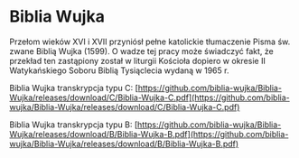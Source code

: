 # Biblia Wujka

Przełom wieków XVI i XVII przyniósł pełne katolickie tłumaczenie Pisma św. zwane Biblią Wujka (1599). O wadze tej pracy może świadczyć fakt, że przekład ten zastąpiony został w liturgii Kościoła dopiero w okresie II Watykańskiego Soboru Biblią Tysiąclecia wydaną w 1965 r.

Biblia Wujka transkrypcja typu C: [https://github.com/biblia-wujka/Biblia-Wujka/releases/download/C/Biblia-Wujka-C.pdf](https://github.com/biblia-wujka/Biblia-Wujka/releases/download/C/Biblia-Wujka-C.pdf)

Biblia Wujka transkrypcja typu B: [https://github.com/biblia-wujka/Biblia-Wujka/releases/download/B/Biblia-Wujka-B.pdf](https://github.com/biblia-wujka/Biblia-Wujka/releases/download/B/Biblia-Wujka-B.pdf)

